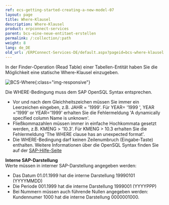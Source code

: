 ```yaml
---
ref: ecs-getting-started-creating-a-new-model-07
layout: page
title: Where-Klausel
description: Where-Klausel
product: erpconnect-services
parent: bcs-eine-neue-entitaet-erstellen
permalink: /:collection/:path
weight: 8
lang: de_DE
old_url: /ERPConnect-Services-DE/default.aspx?pageid=bcs-where-klausel
---
```


In der Finder-Operation (Read Table) einer Tabellen-Entität haben Sie die Möglichkeit eine statische Where-Klausel einzugeben.

![BCS-Where](/img/content/BCS-Where.png){:class="img-responsive"}


Die WHERE-Bedingung muss dem SAP OpenSQL Syntax entsprechen.

- Vor und nach dem Gleichheitszeichen müssen Sie immer ein Leerzeichen eingeben, z.B. JAHR = '1999'. Für YEAR= '1999 ', YEAR ='1999' or YEAR='1999' erhalten Sie die Fehlermeldung 'A dynamically specified column Name is unknown'.
- Fließkommazahlen müssen immer in einfache Hochkommata gesetzt werden, z.B. KMENG > '10.3'.  Für KMENG > 10.3 erhalten Sie die Fehlermeldung 'The WHERE clause has an unexpected format'.
- Die WHERE-Bedingung darf keinen Zeilenumbruch (Eingabe-Taste) enthalten.
Weitere Informationen über die OpenSQL Syntax finden Sie auf der [SAP-Hilfe-Seite](https://help.sap.com/doc/abapdocu_752_index_htm/7.52/de-de/abapwhere.htm?file=abapwhere.htm)

**Interne SAP-Darstellung**<br>
Werte müssen in interner SAP-Darstellung angegeben werden: 

- Das Datum 01.01.1999 hat die interne Darstellung 19990101 (YYYYMMDD)
- Die Periode 001.1999 hat die interne Darstellung  1999001 (YYYYPPP)
- Bei Nummern müssen auch führende Nullen angegeben werden: Kundennumer 1000 hat die interne Darstellung 0000001000.